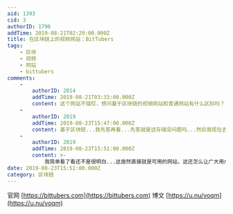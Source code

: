 ```yaml
---
aid: 1393
cid: 3
authorID: 1796
addTime: 2019-08-21T02:29:00.000Z
title: 在区块链上的视频网站：BitTubers
tags:
    - 区块
    - 视频
    - 网站
    - bittubers
comments:
    -
        authorID: 2014
        addTime: 2019-08-21T03:33:00.000Z
        content: 这个网站不错哎，想问基于区块链的视频网站和普通网站有什么区别吗？最主要的方面。
    -
        authorID: 2019
        addTime: 2019-08-23T15:47:00.000Z
        content: 基于区块链...我先答再看...先答就是这存储没问题吗...然后我现在去开始看了
    -
        authorID: 2019
        addTime: 2019-08-23T15:51:00.000Z
        content: >-
            我简单看了看还不是很明白...这居然直接就是可用的网站，这还怎么让广大用户支撑区块链....莫非那个宣传赚钱的浏览器扩展能做到这个吗........
date: 2019-08-23T15:51:00.000Z
category: 区块链
---
```


官网 [https://bittubers.com](https://bittubers.com) 博文 [https://u.nu/voqm](https://u.nu/voqm)
